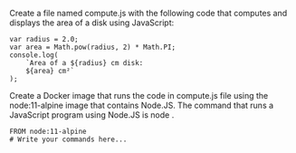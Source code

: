 Create a file named compute.js with the following code that computes and displays the area of a disk using JavaScript:
```
var radius = 2.0;
var area = Math.pow(radius, 2) * Math.PI;
console.log(
    `Area of a ${radius} cm disk:
    ${area} cm²`
);
```
Create a Docker image that runs the code in compute.js file using the node:11-alpine image that contains Node.JS. The command that runs a JavaScript program using Node.JS is node <filename>.
```
FROM node:11-alpine
# Write your commands here...
```
